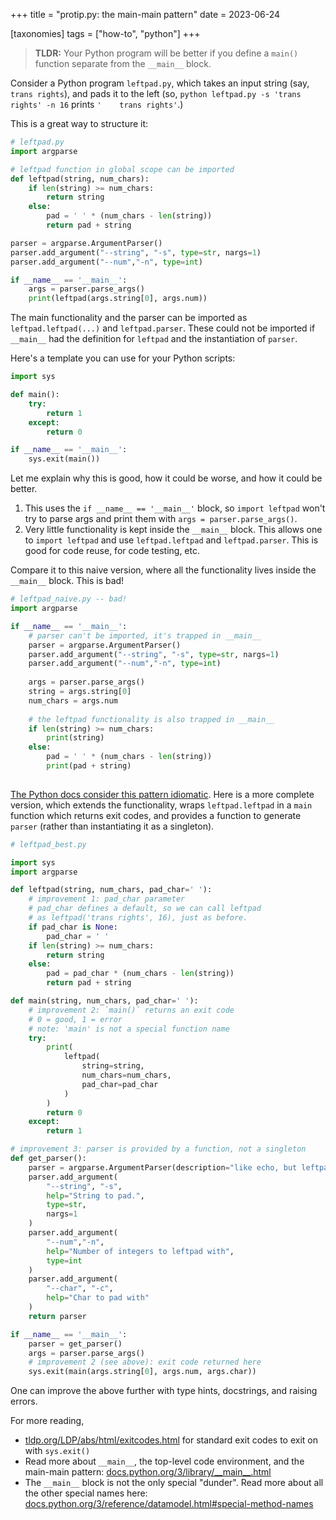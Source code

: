 +++
title = "protip.py: the main-main pattern"
date = 2023-06-24

[taxonomies]
tags = ["how-to", "python"]
+++

> **TLDR:** Your Python program will be better if you define a `main()` function separate from the `__main__` block.

Consider a Python program `leftpad.py`, which takes an input string (say, `trans rights`), and pads it to the left (so, `python leftpad.py -s 'trans rights' -n 16` prints `'    trans rights'`.)

This is a great way to structure it:

```python
# leftpad.py
import argparse

# leftpad function in global scope can be imported
def leftpad(string, num_chars):
    if len(string) >= num_chars:
        return string
    else:
        pad = ' ' * (num_chars - len(string))
        return pad + string

parser = argparse.ArgumentParser()
parser.add_argument("--string", "-s", type=str, nargs=1)
parser.add_argument("--num","-n", type=int)

if __name__ == '__main__':
    args = parser.parse_args()
    print(leftpad(args.string[0], args.num))
```

The main functionality and the parser can be imported as `leftpad.leftpad(...)` and `leftpad.parser`. These could not be imported if `__main__` had the definition for `leftpad` and the instantiation of `parser`.

Here's a template you can use for your Python scripts:


```python
import sys

def main():
    try:
        return 1
    except:
        return 0

if __name__ == '__main__':
    sys.exit(main())
```

Let me explain why this is good, how it could be worse, and how it could be better.

<!-- more -->


1. This uses the `if __name__ == '__main__'` block, so `import leftpad` won't try to parse args and print them with `args = parser.parse_args()`.
2. Very little functionality is kept inside the `__main__` block. This allows one to `import leftpad` and use `leftpad.leftpad` and `leftpad.parser`. This is good for code reuse, for code testing, etc.

Compare it to this naive version, where all the functionality lives inside the `__main__` block. This is bad!

```python
# leftpad_naive.py -- bad!
import argparse

if __name__ == '__main__':
    # parser can't be imported, it's trapped in __main__
    parser = argparse.ArgumentParser()
    parser.add_argument("--string", "-s", type=str, nargs=1)
    parser.add_argument("--num","-n", type=int)
    
    args = parser.parse_args()
    string = args.string[0]
    num_chars = args.num
    
    # the leftpad functionality is also trapped in __main__
    if len(string) >= num_chars:
        print(string)
    else:
        pad = ' ' * (num_chars - len(string))
        print(pad + string)
        
```

[The Python docs consider this pattern idiomatic](https://docs.python.org/3/library/__main__.html). Here is a more complete version, which extends the functionality, wraps `leftpad.leftpad` in a `main` function which returns exit codes, and provides a function to generate `parser` (rather than instantiating it as a singleton).


```python
# leftpad_best.py

import sys
import argparse

def leftpad(string, num_chars, pad_char=' '):
    # improvement 1: pad_char parameter
    # pad_char defines a default, so we can call leftpad
    # as leftpad('trans rights', 16), just as before.
    if pad_char is None:
        pad_char = ' '
    if len(string) >= num_chars:
        return string
    else:
        pad = pad_char * (num_chars - len(string))
        return pad + string

def main(string, num_chars, pad_char=' '):
    # improvement 2: `main()` returns an exit code
    # 0 = good, 1 = error
    # note: 'main' is not a special function name
    try:
        print(
            leftpad(
                string=string,
                num_chars=num_chars,
                pad_char=pad_char
            )
        )
        return 0
    except:
        return 1

# improvement 3: parser is provided by a function, not a singleton
def get_parser():
    parser = argparse.ArgumentParser(description="like echo, but leftpad")
    parser.add_argument(
        "--string", "-s",
        help="String to pad.",
        type=str,
        nargs=1
    )
    parser.add_argument(
        "--num","-n",
        help="Number of integers to leftpad with",
        type=int
    )
    parser.add_argument(
        "--char", "-c",
        help="Char to pad with"
    )
    return parser

if __name__ == '__main__':
    parser = get_parser()
    args = parser.parse_args()
    # improvement 2 (see above): exit code returned here
    sys.exit(main(args.string[0], args.num, args.char))
```

One can improve the above further with type hints, docstrings, and raising errors.


For more reading,
 - [tldp.org/LDP/abs/html/exitcodes.html](https://tldp.org/LDP/abs/html/exitcodes.html) for standard exit codes to exit on with `sys.exit()`
 - Read more about `__main__`, the top-level code environment, and the main-main pattern: [docs.python.org/3/library/\_\_main\_\_.html](https://docs.python.org/3/library/__main__.html)
 - The `__main__` block is not the only special "dunder". Read more about all the other special names here: [docs.python.org/3/reference/datamodel.html#special-method-names](https://docs.python.org/3/reference/datamodel.html#special-method-names
 )

